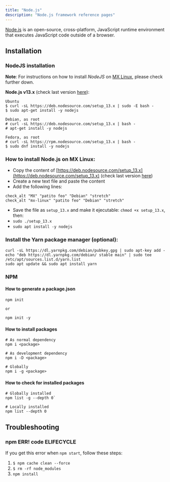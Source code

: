 ```yaml
---
title: "Node.js"
description: "Node.js framework reference pages"
---
```


[Node.js](https://nodejs.org/en/) is an open-source, cross-platform, JavaScript runtime environment that executes JavaScript code outside of a browser.

## Installation

### NodeJS installation

**Note**: For instructions on how to install *NodeJS* on [MX Linux](https://mxlinux.org/), please check further down.

**Node.js v13.x** (check last version [here](https://github.com/nodesource/distributions/tree/master/deb)):

```
Ubuntu
$ curl -sL https://deb.nodesource.com/setup_13.x | sudo -E bash -
$ sudo apt-get install -y nodejs

Debian, as root
# curl -sL https://deb.nodesource.com/setup_13.x | bash -
# apt-get install -y nodejs

Fedora, as root
# curl -sL https://rpm.nodesource.com/setup_13.x | bash -
$ sudo dnf install -y nodejs
```

### How to install Node.js on MX Linux:

- Copy the content of [https://deb.nodesource.com/setup_13.x](https://deb.nodesource.com/setup_13.x) (check last version [here](https://github.com/nodesource/distributions/tree/master/deb))
- Create a new text file and paste the content
- Add the following lines:

```
check_alt "MX" "patito feo" "Debian" "stretch"
check_alt "mx-linux" "patito feo" "Debian" "stretch"
```

- Save the file as `setup_13.x` and make it ejecutable: `chmod +x setup_13.x`, then:
- `sudo ./setup_13.x`
- `sudo apt install -y nodejs`

### Install the Yarn package manager (optional):

```
curl -sL https://dl.yarnpkg.com/debian/pubkey.gpg | sudo apt-key add -
echo "deb https://dl.yarnpkg.com/debian/ stable main" | sudo tee /etc/apt/sources.list.d/yarn.list
sudo apt update && sudo apt install yarn
```

### NPM

#### How to generate a package.json

```
npm init

or

npm init -y
```

#### How to install packages

```
# As normal dependency
npm i <package>

# As development dependency
npm i -D <package>

# Globally
npm i -g <package>
```

#### How to check for installed packages

```
# Globally installed
npm list -g --depth 0`

# Locally installed
npm list --depth 0
```


## Troubleshooting

### npm ERR! code ELIFECYCLE

If you get this error when `npm start`, follow these steps:

1. `$ npm cache clean --force`
2. `$ rm -rf node_modules`
3. `npm install`


